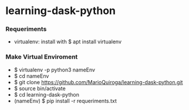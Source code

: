 # learning-dask-python

### Requeriments
  * virtualenv: install with $ apt install virtualenv
  
### Make Virtual Enviroment
* $ virtualenv -p python3 nameEnv
* $ cd nameEnv
* $ git clone https://github.com/MarioQuiroga/learning-dask-python.git
* $ source bin/activate
* $ cd learning-dask-python
* (nameEnv) $ pip install -r requeriments.txt
